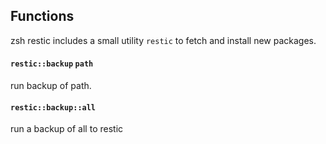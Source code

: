 ## Functions

zsh restic includes a small utility `restic` to fetch and install new packages.

#### `restic::backup` `path`

run backup of path.

#### `restic::backup::all`

run a backup of all to restic
